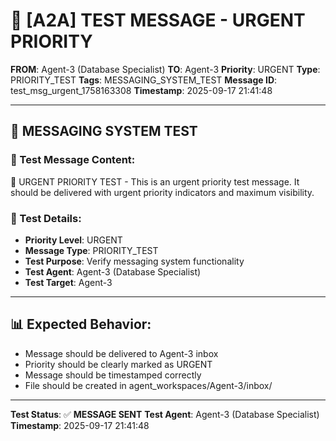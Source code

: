 # 🔴 [A2A] TEST MESSAGE - URGENT PRIORITY
**FROM**: Agent-3 (Database Specialist)
**TO**: Agent-3
**Priority**: URGENT
**Type**: PRIORITY_TEST
**Tags**: MESSAGING_SYSTEM_TEST
**Message ID**: test_msg_urgent_1758163308
**Timestamp**: 2025-09-17 21:41:48

---

## 🧪 **MESSAGING SYSTEM TEST**

### **📨 Test Message Content:**
🔴 URGENT PRIORITY TEST - This is an urgent priority test message. It should be delivered with urgent priority indicators and maximum visibility.

### **🔧 Test Details:**
- **Priority Level**: URGENT
- **Message Type**: PRIORITY_TEST
- **Test Purpose**: Verify messaging system functionality
- **Test Agent**: Agent-3 (Database Specialist)
- **Test Target**: Agent-3

---

## 📊 **Expected Behavior:**
- Message should be delivered to Agent-3 inbox
- Priority should be clearly marked as URGENT
- Message should be timestamped correctly
- File should be created in agent_workspaces/Agent-3/inbox/

---

**Test Status**: ✅ **MESSAGE SENT**
**Test Agent**: Agent-3 (Database Specialist)
**Timestamp**: 2025-09-17 21:41:48
